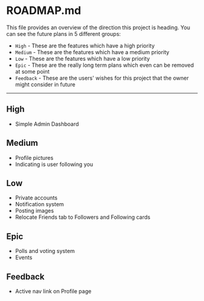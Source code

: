 # ROADMAP.md

This file provides an overview of the direction this project is heading.
You can see the future plans in 5 different groups:
- `High` - These are the features which have a high priority
- `Medium` - These are the features which have a medium priority
- `Low` - These are the features which have a low priority
- `Epic` - These are the really long term plans which even can be removed at some point
- `Feedback` - These are the users' wishes for this project that the owner might consider in future

---

## High
- Simple Admin Dashboard

## Medium
- Profile pictures
- Indicating is user following you

## Low
- Private accounts
- Notification system
- Posting images
- Relocate Friends tab to Followers and Following cards

## Epic
- Polls and voting system
- Events

## Feedback
- Active nav link on Profile page
